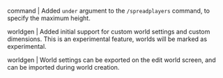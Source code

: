 command | Added `under` argument to the `/spreadplayers` command, to specify the maximum height.

worldgen | Added initial support for custom world settings and custom dimensions. This is an experimental feature, worlds will be marked as experimental.

worldgen | World settings can be exported on the edit world screen, and can be imported during world creation.
